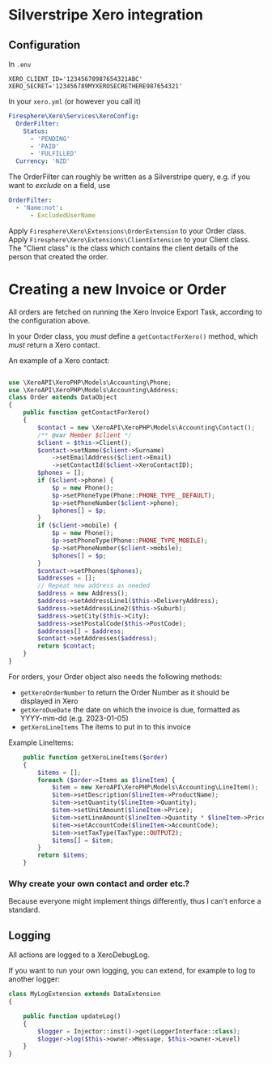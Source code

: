 # Silverstripe Xero integration

## Configuration

In `.env`

```dotenv
XERO_CLIENT_ID='12345678987654321ABC'
XERO_SECRET='123456789MYXEROSECRETHERE987654321'
```

In your `xero.yml` (or however you call it)

```yaml
Firesphere\Xero\Services\XeroConfig:
  OrderFilter:
    Status:
      - 'PENDING'
      - 'PAID'
      - 'FULFILLED'
  Currency: 'NZD'
```

The OrderFilter can roughly be written as a Silverstripe query, e.g. if you want to _exclude_ on a field, use
```yaml
OrderFilter:
  - 'Name:not':
      - ExcludedUserName
```

Apply `Firesphere\Xero\Extensions\OrderExtension` to your Order class.
Apply `Firesphere\Xero\Extensions\ClientExtension` to your Client class.
The "Client class" is the class which contains the client details of the person that created the order.

# Creating a new Invoice or Order

All orders are fetched on running the Xero Invoice Export Task, according to the configuration above.


In your Order class, you _*must*_ define a `getContactForXero()` method, which _*must*_ return
a Xero contact.

An example of a Xero contact:

```php

use \XeroAPI\XeroPHP\Models\Accounting\Phone;
use \XeroAPI\XeroPHP\Models\Accounting\Address;
class Order extends DataObject
{
    public function getContactForXero()
    {
        $contact = new \XeroAPI\XeroPHP\Models\Accounting\Contact();
        /** @var Member $client */
        $client = $this->Client();
        $contact->setName($client->Surname)
            ->setEmailAddress($client->Email)
            ->setContactId($client->XeroContactID);
        $phones = [];
        if ($client->phone) {
            $p = new Phone();
            $p->setPhoneType(Phone::PHONE_TYPE__DEFAULT);
            $p->setPhoneNumber($client->phone);
            $phones[] = $p;
        }
        if ($client->mobile) {
            $p = new Phone();
            $p->setPhoneType(Phone::PHONE_TYPE_MOBILE);
            $p->setPhoneNumber($client->mobile);
            $phones[] = $p;
        }
        $contact->setPhones($phones);
        $addresses = [];
        // Repeat new address as needed
        $address = new Address();
        $address->setAddressLine1($this->DeliveryAddress);
        $address->setAddressLine2($this->Suburb);
        $address->setCity($this->City);
        $address->setPostalCode($this->PostCode);
        $addresses[] = $address;
        $contact->setAddresses($address);
        return $contact;
    }
}
```

For orders, your Order object also needs the following methods:

- `getXeroOrderNumber` to return the Order Number as it should be displayed in Xero
- `getXeroDueDate` the date on which the invoice is due, formatted as YYYY-mm-dd (e.g. 2023-01-05)
- `getXeroLineItems` The items to put in to this invoice

Example LineItems:

```php
    public function getXeroLineItems($order)
    {
        $items = [];
        foreach ($order->Items as $lineItem) {
            $item = new XeroAPI\XeroPHP\Models\Accounting\LineItem();
            $item->setDescription($lineItem->ProductName);
            $item->setQuantity($lineItem->Quantity);
            $item->setUnitAmount($lineItem->Price);
            $item->setLineAmount($lineItem->Quantity * $lineItem->Price);
            $item->setAccountCode($lineItem->AccountCode);
            $item->setTaxType(TaxType::OUTPUT2);
            $items[] = $item;
        }
        return $items;
    }
```

### Why create your own contact and order etc.?

Because everyone might implement things differently, thus I can't enforce a standard.



## Logging

All actions are logged to a XeroDebugLog.

If you want to run your own logging, you can extend, for example to log to another logger:

```php
class MyLogExtension extends DataExtension
{

    public function updateLog()
    {
        $logger = Injector::inst()->get(LoggerInterface::class);
        $logger->log($this->owner->Message, $this->owner->Level)
    }
}
```

